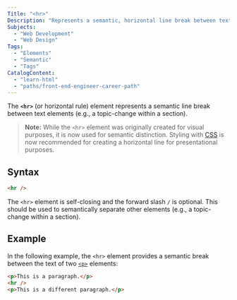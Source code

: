 ```yaml
---
Title: "<hr>"
Description: "Represents a semantic, horizontal line break between text elements."
Subjects:
  - "Web Development"
  - "Web Design"
Tags:
  - "Elements"
  - "Semantic"
  - "Tags"
CatalogContent:
  - "learn-html"
  - "paths/front-end-engineer-career-path"
---
```


The **`<hr>`** (or horizontal rule) element represents a semantic line break between text elements (e.g., a topic-change within a section).

> **Note:** While the `<hr>` element was originally created for visual purposes, it is now used for semantic distinction. Styling with [CSS](https://www.codecademy.com/resources/docs/css) is now recommended for creating a horizontal line for presentational purposes.

## Syntax

```html
<hr />
```

The `<hr>` element is self-closing and the forward slash `/` is optional. This should be used to semantically separate other elements (e.g., a topic-change within a section).

## Example

In the following example, the `<hr>` element provides a semantic break between the text of two [`<p>`](https://www.codecademy.com/resources/docs/html/paragraphs) elements:

```html
<p>This is a paragraph.</p>
<hr />
<p>This is a different paragraph.</p>
```
